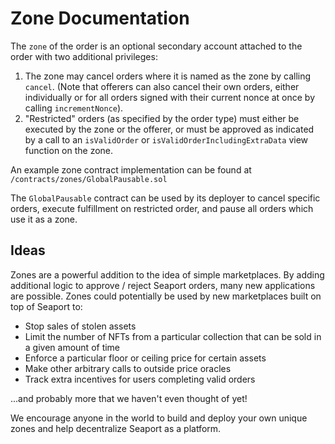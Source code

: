 # Zone Documentation

The `zone` of the order is an optional secondary account attached to the order with two additional privileges:

1. The zone may cancel orders where it is named as the zone by calling `cancel`. (Note that offerers can also cancel their own orders, either individually or for all orders signed with their current nonce at once by calling `incrementNonce`).
2. "Restricted" orders (as specified by the order type) must either be executed by the zone or the offerer, or must be approved as indicated by a call to an `isValidOrder` or `isValidOrderIncludingExtraData` view function on the zone.

An example zone contract implementation can be found at `/contracts/zones/GlobalPausable.sol`

The `GlobalPausable` contract can be used by its deployer to cancel specific orders, execute fulfillment on restricted order, and pause all orders which use it as a zone.

## Ideas

Zones are a powerful addition to the idea of simple marketplaces. By adding additional logic to approve / reject Seaport orders, many new applications are possible. Zones could potentially be used by new marketplaces built on top of Seaport to:

- Stop sales of stolen assets
- Limit the number of NFTs from a particular collection that can be sold in a given amount of time
- Enforce a particular floor or ceiling price for certain assets
- Make other arbitrary calls to outside price oracles
- Track extra incentives for users completing valid orders

...and probably more that we haven't even thought of yet!

We encourage anyone in the world to build and deploy your own unique zones and help decentralize Seaport as a platform.
